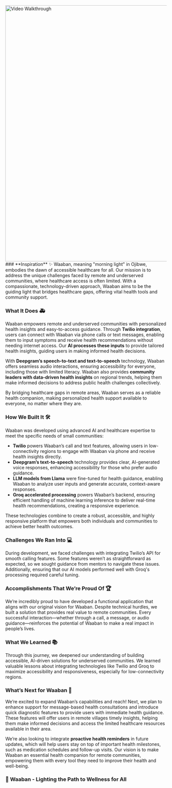 <centre>
<img width="800px" src="/frontend/public/assets/video/demo.gif" alt="Video Walkthrough">
</centre>
### **Inspiration** ✨  
Waaban, meaning "morning light" in Ojibwe, embodies the dawn of accessible healthcare for all. Our mission is to address the unique challenges faced by remote and underserved communities, where healthcare access is often limited. With a compassionate, technology-driven approach, Waaban aims to be the guiding light that bridges healthcare gaps, offering vital health tools and community support.

### **What It Does** 🚑  
Waaban empowers remote and underserved communities with personalized health insights and easy-to-access guidance. Through **Twilio integration**, users can connect with Waaban via phone calls or text messages, enabling them to input symptoms and receive health recommendations without needing internet access. Our **AI processes these inputs** to provide tailored health insights, guiding users in making informed health decisions.

With **Deepgram’s speech-to-text and text-to-speech** technology, Waaban offers seamless audio interactions, ensuring accessibility for everyone, including those with limited literacy. Waaban also provides **community leaders with data-driven health insights** on regional trends, helping them make informed decisions to address public health challenges collectively.

By bridging healthcare gaps in remote areas, Waaban serves as a reliable health companion, making personalized health support available to everyone, no matter where they are.

### **How We Built It** 🛠️  
Waaban was developed using advanced AI and healthcare expertise to meet the specific needs of small communities:
- **Twilio** powers Waaban’s call and text features, allowing users in low-connectivity regions to engage with Waaban via phone and receive health insights directly.
- **Deepgram’s text-to-speech** technology provides clear, AI-generated voice responses, enhancing accessibility for those who prefer audio guidance.
- **LLM models from Llama** were fine-tuned for health guidance, enabling Waaban to analyze user inputs and generate accurate, context-aware responses.
- **Groq accelerated processing** powers Waaban’s backend, ensuring efficient handling of machine learning inference to deliver real-time health recommendations, creating a responsive experience.

These technologies combine to create a robust, accessible, and highly responsive platform that empowers both individuals and communities to achieve better health outcomes. 

### **Challenges We Ran Into** 💻  
During development, we faced challenges with integrating Twilio’s API for smooth calling features. Some features weren’t as straightforward as expected, so we sought guidance from mentors to navigate these issues. Additionally, ensuring that our AI models performed well with Groq's processing required careful tuning.

### **Accomplishments That We’re Proud Of** 🏆  
We’re incredibly proud to have developed a functional application that aligns with our original vision for Waaban. Despite technical hurdles, we built a solution that provides real value to remote communities. Every successful interaction—whether through a call, a message, or audio guidance—reinforces the potential of Waaban to make a real impact in people’s lives.

### **What We Learned** 📚  
Through this journey, we deepened our understanding of building accessible, AI-driven solutions for underserved communities. We learned valuable lessons about integrating technologies like Twilio and Groq to maximize accessibility and responsiveness, especially for low-connectivity regions.

### **What’s Next for Waaban** 🚀  
We’re excited to expand Waaban’s capabilities and reach! Next, we plan to enhance support for message-based health consultations and introduce quick diagnostic features to provide users with immediate health guidance. These features will offer users in remote villages timely insights, helping them make informed decisions and access the limited healthcare resources available in their area. 

We’re also looking to integrate **proactive health reminders** in future updates, which will help users stay on top of important health milestones, such as medication schedules and follow-up visits. Our vision is to make Waaban an essential health companion for remote communities, empowering them with every tool they need to improve their health and well-being.

### 🌄 **Waaban - Lighting the Path to Wellness for All**
